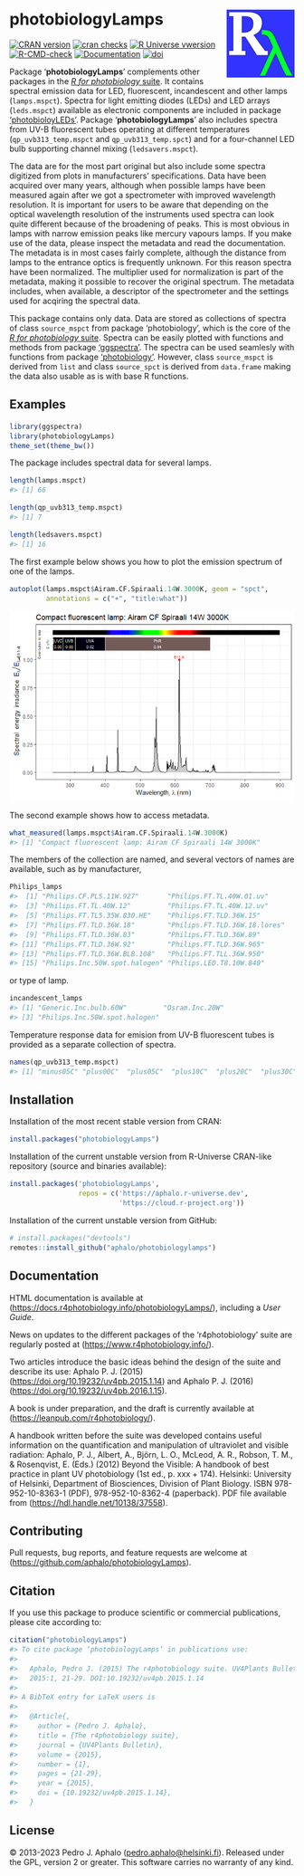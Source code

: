 
# photobiologyLamps <img src="man/figures/logo.png" align="right" width="120" />

<!-- badges: start -->

[![CRAN
version](https://www.r-pkg.org/badges/version-last-release/photobiologyLamps)](https://cran.r-project.org/package=photobiologyLamps)
[![cran
checks](https://badges.cranchecks.info/worst/photobiologyLamps.svg)](https://cran.r-project.org/web/checks/check_results_photobiologyLamps.html)
[![R Universe
vwersion](https://aphalo.r-universe.dev/badges/photobiologyLEDs)](https://aphalo.r-universe.dev/photobiologyLEDs)
[![R-CMD-check](https://github.com/aphalo/photobiologyLamps/workflows/R-CMD-check/badge.svg)](https://github.com/aphalo/photobiologyLamps/actions)
[![Documentation](https://img.shields.io/badge/documentation-photobiologyLamps-informational.svg)](https://docs.r4photobiology.info/photobiologyLamps/)
[![doi](https://img.shields.io/badge/doi-10.32614/CRAN.package.photobiologyLamps-blue.svg)](https://doi.org/10.32614/CRAN.package.photobiologyLamps)
<!-- badges: end -->

Package ‘**photobiologyLamps**’ complements other packages in the [*R
for photobiology* suite](https://www.r4photobiology.info/). It contains
spectral emission data for LED, fluorescent, incandescent and other
lamps (`lamps.mspct`). Spectra for light emitting diodes (LEDs) and LED
arrays (`leds.mspct`) available as electronic components are included in
package
[‘photobioloyLEDs’](https://docs.r4photobiology.info/photobiologyLEDs/).
Package ‘**photobiologyLamps**’ also includes spectra from UV-B
fluorescent tubes operating at different temperatures
(`qp_uvb313_temp.mspct` and `qp_uvb313_temp.spct`) and for a
four-channel LED bulb supporting channel mixing (`ledsavers.mspct`).

The data are for the most part original but also include some spectra
digitized from plots in manufacturers’ specifications. Data have been
acquired over many years, although when possible lamps have been
measured again after we got a spectrometer with improved wavelength
resolution. It is important for users to be aware that depending on the
optical wavelength resolution of the instruments used spectra can look
quite different because of the broadening of peaks. This is most obvious
in lamps with narrow emission peaks like mercury vapours lamps. If you
make use of the data, please inspect the metadata and read the
documentation. The metadata is in most cases fairly complete, although
the distance from lamps to the entrance optics is frequently unknown.
For this reason spectra have been normalized. The multiplier used for
normalization is part of the metadata, making it possible to recover the
original spectrum. The metadata includes, when available, a descriptor
of the spectrometer and the settings used for acqiring the spectral
data.

This package contains only data. Data are stored as collections of
spectra of class `source_mspct` from package ‘photobiology’, which is
the core of the [*R for photobiology*
suite](https://www.r4photobiology.info/). Spectra can be easily plotted
with functions and methods from package
[‘ggspectra’](https://docs.r4photobiology.info/ggspectra/). The spectra
can be used seamlesly with functions from package
[‘photobiology’](https://docs.r4photobiology.info/photobiology/).
However, class `source_mspct` is derived from `list` and class
`source_spct` is derived from `data.frame` making the data also usable
as is with base R functions.

## Examples

``` r
library(ggspectra)
library(photobiologyLamps)
theme_set(theme_bw())
```

The package includes spectral data for several lamps.

``` r
length(lamps.mspct)
#> [1] 66
```

``` r
length(qp_uvb313_temp.mspct)
#> [1] 7
```

``` r
length(ledsavers.mspct)
#> [1] 16
```

The first example below shows you how to plot the emission spectrum of
one of the lamps.

``` r
autoplot(lamps.mspct$Airam.CF.Spiraali.14W.3000K, geom = "spct",
         annotations = c("+", "title:what"))
```

![](man/figures/README-example1-1.png)<!-- -->

The second example shows how to access metadata.

``` r
what_measured(lamps.mspct$Airam.CF.Spiraali.14W.3000K)
#> [1] "Compact fluorescent lamp: Airam CF Spiraali 14W 3000K"
```

The members of the collection are named, and several vectors of names
are available, such as by manufacturer,

``` r
Philips_lamps
#>  [1] "Philips.CF.PLS.11W.927"       "Philips.FT.TL.40W.01.uv"     
#>  [3] "Philips.FT.TL.40W.12"         "Philips.FT.TL.40W.12.uv"     
#>  [5] "Philips.FT.TL5.35W.830.HE"    "Philips.FT.TLD.36W.15"       
#>  [7] "Philips.FT.TLD.36W.18"        "Philips.FT.TLD.36W.18.lores" 
#>  [9] "Philips.FT.TLD.36W.83"        "Philips.FT.TLD.36W.89"       
#> [11] "Philips.FT.TLD.36W.92"        "Philips.FT.TLD.36W.965"      
#> [13] "Philips.FT.TLD.36W.BLB.108"   "Philips.FT.TLL.36W.950"      
#> [15] "Philips.Inc.50W.spot.halogen" "Philips.LED.T8.10W.840"
```

or type of lamp.

``` r
incandescent_lamps
#> [1] "Generic.Inc.bulb.60W"         "Osram.Inc.20W"               
#> [3] "Philips.Inc.50W.spot.halogen"
```

Temperature response data for emision from UV-B fluorescent tubes is
provided as a separate collection of spectra.

``` r
names(qp_uvb313_temp.mspct)
#> [1] "minus05C" "plus00C"  "plus05C"  "plus10C"  "plus20C"  "plus30C"  "plus35C"
```

## Installation

Installation of the most recent stable version from CRAN:

``` r
install.packages("photobiologyLamps")
```

Installation of the current unstable version from R-Universe CRAN-like
repository (source and binaries available):

``` r
install.packages('photobiologyLamps', 
                 repos = c('https://aphalo.r-universe.dev', 
                           'https://cloud.r-project.org'))
```

Installation of the current unstable version from GitHub:

``` r
# install.packages("devtools")
remotes::install_github("aphalo/photobiologylamps")
```

## Documentation

HTML documentation is available at
(<https://docs.r4photobiology.info/photobiologyLamps/>), including a
*User Guide*.

News on updates to the different packages of the ‘r4photobiology’ suite
are regularly posted at (<https://www.r4photobiology.info/>).

Two articles introduce the basic ideas behind the design of the suite
and describe its use: Aphalo P. J. (2015)
(<https://doi.org/10.19232/uv4pb.2015.1.14>) and Aphalo P. J. (2016)
(<https://doi.org/10.19232/uv4pb.2016.1.15>).

A book is under preparation, and the draft is currently available at
(<https://leanpub.com/r4photobiology/>).

A handbook written before the suite was developed contains useful
information on the quantification and manipulation of ultraviolet and
visible radiation: Aphalo, P. J., Albert, A., Björn, L. O., McLeod, A.
R., Robson, T. M., & Rosenqvist, E. (Eds.) (2012) Beyond the Visible: A
handbook of best practice in plant UV photobiology (1st ed., p. xxx +
174). Helsinki: University of Helsinki, Department of Biosciences,
Division of Plant Biology. ISBN 978-952-10-8363-1 (PDF),
978-952-10-8362-4 (paperback). PDF file available from
(<https://hdl.handle.net/10138/37558>).

## Contributing

Pull requests, bug reports, and feature requests are welcome at
(<https://github.com/aphalo/photobiologyLamps>).

## Citation

If you use this package to produce scientific or commercial
publications, please cite according to:

``` r
citation("photobiologyLamps")
#> To cite package ‘photobiologyLamps’ in publications use:
#> 
#>   Aphalo, Pedro J. (2015) The r4photobiology suite. UV4Plants Bulletin,
#>   2015:1, 21-29. DOI:10.19232/uv4pb.2015.1.14
#> 
#> A BibTeX entry for LaTeX users is
#> 
#>   @Article{,
#>     author = {Pedro J. Aphalo},
#>     title = {The r4photobiology suite},
#>     journal = {UV4Plants Bulletin},
#>     volume = {2015},
#>     number = {1},
#>     pages = {21-29},
#>     year = {2015},
#>     doi = {10.19232/uv4pb.2015.1.14},
#>   }
```

## License

© 2013-2023 Pedro J. Aphalo (<pedro.aphalo@helsinki.fi>). Released under
the GPL, version 2 or greater. This software carries no warranty of any
kind.
